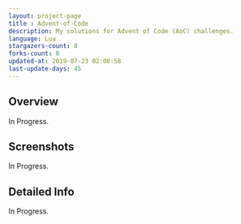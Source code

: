 ```yaml
---
layout: project-page
title : Advent-of-Code
description: My solutions for Advent of Code (AoC) challenges.
language: Lua
stargazers-count: 0
forks-count: 0
updated-at: 2019-07-23 02:08:58
last-update-days: 45
---
```

<!---
Gregoire Boiron <gregoire.boiron@gmail.com>
Copyright (c) 2018 Gregoire Boiron  All Rights Reserved.
--->

Overview
--------------------
In Progress.

Screenshots
--------------------
In Progress.

Detailed Info
--------------------
In Progress.

